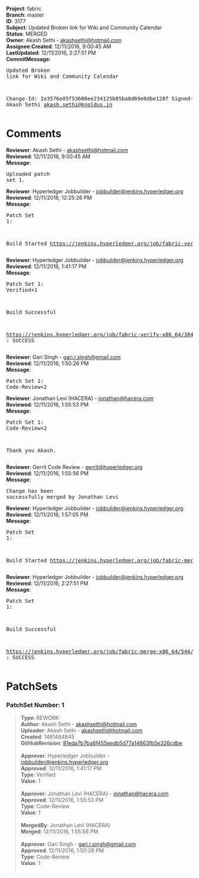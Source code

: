 <strong>Project</strong>: fabric</br><strong>Branch</strong>: master<br><strong>ID</strong>: 3177<br><strong>Subject</strong>: Updated Broken link for Wiki and Community Calendar<br><strong>Status</strong>: MERGED<br><strong>Owner</strong>: Akash  Sethi - akashsethi@hotmail.com<br><strong>Assignee</strong>:<strong>Created</strong>: 12/11/2016, 9:00:45 AM<br><strong>LastUpdated</strong>: 12/11/2016, 2:27:51 PM<br><strong>CommitMessage</strong>:<br><pre>Updated Broken link for Wiki and Community Calendar

Change-Id: Ie3576e05f53600ee234125b85ba0d69e0dbe128f
Signed-off-by: Akash Sethi <akash.sethi@knoldus.in>
</pre><h1>Comments</h1><strong>Reviewer</strong>: Akash  Sethi - akashsethi@hotmail.com<br><strong>Reviewed</strong>: 12/11/2016, 9:00:45 AM<br><strong>Message</strong>: <pre>Uploaded patch set 1.</pre><strong>Reviewer</strong>: Hyperledger Jobbuilder - jobbuilder@jenkins.hyperledger.org<br><strong>Reviewed</strong>: 12/11/2016, 12:25:26 PM<br><strong>Message</strong>: <pre>Patch Set 1:

Build Started https://jenkins.hyperledger.org/job/fabric-verify-x86_64/3845/</pre><strong>Reviewer</strong>: Hyperledger Jobbuilder - jobbuilder@jenkins.hyperledger.org<br><strong>Reviewed</strong>: 12/11/2016, 1:41:17 PM<br><strong>Message</strong>: <pre>Patch Set 1: Verified+1

Build Successful 

https://jenkins.hyperledger.org/job/fabric-verify-x86_64/3845/ : SUCCESS</pre><strong>Reviewer</strong>: Gari Singh - gari.r.singh@gmail.com<br><strong>Reviewed</strong>: 12/11/2016, 1:50:26 PM<br><strong>Message</strong>: <pre>Patch Set 1: Code-Review+2</pre><strong>Reviewer</strong>: Jonathan Levi (HACERA) - jonathan@hacera.com<br><strong>Reviewed</strong>: 12/11/2016, 1:55:53 PM<br><strong>Message</strong>: <pre>Patch Set 1: Code-Review+2

Thank you Akash.</pre><strong>Reviewer</strong>: Gerrit Code Review - gerrit@hyperledger.org<br><strong>Reviewed</strong>: 12/11/2016, 1:55:56 PM<br><strong>Message</strong>: <pre>Change has been successfully merged by Jonathan Levi</pre><strong>Reviewer</strong>: Hyperledger Jobbuilder - jobbuilder@jenkins.hyperledger.org<br><strong>Reviewed</strong>: 12/11/2016, 1:57:05 PM<br><strong>Message</strong>: <pre>Patch Set 1:

Build Started https://jenkins.hyperledger.org/job/fabric-merge-x86_64/544/</pre><strong>Reviewer</strong>: Hyperledger Jobbuilder - jobbuilder@jenkins.hyperledger.org<br><strong>Reviewed</strong>: 12/11/2016, 2:27:51 PM<br><strong>Message</strong>: <pre>Patch Set 1:

Build Successful 

https://jenkins.hyperledger.org/job/fabric-merge-x86_64/544/ : SUCCESS</pre><h1>PatchSets</h1><h3>PatchSet Number: 1</h3><blockquote><strong>Type</strong>: REWORK<br><strong>Author</strong>: Akash  Sethi - akashsethi@hotmail.com<br><strong>Uploader</strong>: Akash  Sethi - akashsethi@hotmail.com<br><strong>Created</strong>: 1481464845<br><strong>GitHubRevision</strong>: [81eda7b7ba6f455eedb5d77a14663fb5e326cdbe](https://github.com/hyperledger/fabric/commit/81eda7b7ba6f455eedb5d77a14663fb5e326cdbe)<br><br><strong>Approver</strong>: Hyperledger Jobbuilder - jobbuilder@jenkins.hyperledger.org<br><strong>Approved</strong>: 12/11/2016, 1:41:17 PM<br><strong>Type</strong>: Verified<br><strong>Value</strong>: 1<br><br><strong>Approver</strong>: Jonathan Levi (HACERA) - jonathan@hacera.com<br><strong>Approved</strong>: 12/11/2016, 1:55:53 PM<br><strong>Type</strong>: Code-Review<br><strong>Value</strong>: 1<br><br><strong>MergedBy</strong>: Jonathan Levi (HACERA)<br><strong>Merged</strong>: 12/11/2016, 1:55:56 PM<br><br><strong>Approver</strong>: Gari Singh - gari.r.singh@gmail.com<br><strong>Approved</strong>: 12/11/2016, 1:50:26 PM<br><strong>Type</strong>: Code-Review<br><strong>Value</strong>: 1<br><br></blockquote>